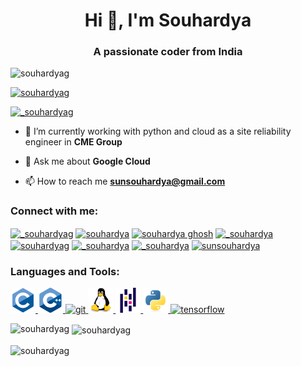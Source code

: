 <h1 align="center">Hi 👋, I'm Souhardya</h1>
<h3 align="center">A passionate coder from India</h3>
<!-- img align="right" alt="Coding" width="400" src="https://cdn.dribbble.com/users/1162077/screenshots/3848914/programmer.gif" -->

<p align="left"> <img src="https://komarev.com/ghpvc/?username=souhardyag&label=Profile%20views&color=0e75b6&style=flat" alt="souhardyag" /> </p>

<p align="left"> <a href="https://github.com/ryo-ma/github-profile-trophy"><img src="https://github-profile-trophy.vercel.app/?username=souhardyag" alt="souhardyag" /></a> </p>

<p align="left"> <a href="https://twitter.com/_souhardyag" target="blank"><img src="https://img.shields.io/twitter/follow/_souhardyag?logo=twitter&style=for-the-badge" alt="_souhardyag" /></a> </p>

- 🌱 I’m currently working with python and cloud as a site reliability engineer in **CME Group**

- 💬 Ask me about **Google Cloud**

- 📫 How to reach me **sunsouhardya@gmail.com**

<h3 align="left">Connect with me:</h3>
<p align="left">
<a href="https://twitter.com/_souhardyag" target="blank"><img align="center" src="https://raw.githubusercontent.com/rahuldkjain/github-profile-readme-generator/master/src/images/icons/Social/twitter.svg" alt="_souhardyag" height="30" width="40" /></a>
<a href="https://linkedin.com/in/souhardya" target="blank"><img align="center" src="https://raw.githubusercontent.com/rahuldkjain/github-profile-readme-generator/master/src/images/icons/Social/linked-in-alt.svg" alt="souhardya" height="30" width="40" /></a>
<a href="https://fb.com/souhardya ghosh" target="blank"><img align="center" src="https://raw.githubusercontent.com/rahuldkjain/github-profile-readme-generator/master/src/images/icons/Social/facebook.svg" alt="souhardya ghosh" height="30" width="40" /></a>
<a href="https://instagram.com/_souhardya" target="blank"><img align="center" src="https://raw.githubusercontent.com/rahuldkjain/github-profile-readme-generator/master/src/images/icons/Social/instagram.svg" alt="_souhardya" height="30" width="40" /></a>
<a href="https://www.codechef.com/users/souhardyag" target="blank"><img align="center" src="https://cdn.jsdelivr.net/npm/simple-icons@3.1.0/icons/codechef.svg" alt="souhardyag" height="30" width="40" /></a>
<a href="https://www.hackerrank.com/_souhardya" target="blank"><img align="center" src="https://raw.githubusercontent.com/rahuldkjain/github-profile-readme-generator/master/src/images/icons/Social/hackerrank.svg" alt="_souhardya" height="30" width="40" /></a>
<a href="https://codeforces.com/profile/_souhardya" target="blank"><img align="center" src="https://raw.githubusercontent.com/rahuldkjain/github-profile-readme-generator/master/src/images/icons/Social/codeforces.svg" alt="_souhardya" height="30" width="40" /></a>
<a href="https://www.leetcode.com/sunsouhardya" target="blank"><img align="center" src="https://raw.githubusercontent.com/rahuldkjain/github-profile-readme-generator/master/src/images/icons/Social/leet-code.svg" alt="sunsouhardya" height="30" width="40" /></a>
</p>

<h3 align="left">Languages and Tools:</h3>
<p align="left"> <a href="https://www.cprogramming.com/" target="_blank" rel="noreferrer"> <img src="https://raw.githubusercontent.com/devicons/devicon/master/icons/c/c-original.svg" alt="c" width="40" height="40"/> </a> <a href="https://www.w3schools.com/cpp/" target="_blank" rel="noreferrer"> <img src="https://raw.githubusercontent.com/devicons/devicon/master/icons/cplusplus/cplusplus-original.svg" alt="cplusplus" width="40" height="40"/> </a> <a href="https://git-scm.com/" target="_blank" rel="noreferrer"> <img src="https://www.vectorlogo.zone/logos/git-scm/git-scm-icon.svg" alt="git" width="40" height="40"/> </a> <a href="https://www.linux.org/" target="_blank" rel="noreferrer"> <img src="https://raw.githubusercontent.com/devicons/devicon/master/icons/linux/linux-original.svg" alt="linux" width="40" height="40"/> </a> <a href="https://pandas.pydata.org/" target="_blank" rel="noreferrer"> <img src="https://raw.githubusercontent.com/devicons/devicon/2ae2a900d2f041da66e950e4d48052658d850630/icons/pandas/pandas-original.svg" alt="pandas" width="40" height="40"/> </a> <a href="https://www.python.org" target="_blank" rel="noreferrer"> <img src="https://raw.githubusercontent.com/devicons/devicon/master/icons/python/python-original.svg" alt="python" width="40" height="40"/> </a> <a href="https://www.tensorflow.org" target="_blank" rel="noreferrer"> <img src="https://www.vectorlogo.zone/logos/tensorflow/tensorflow-icon.svg" alt="tensorflow" width="40" height="40"/> </a> </p>

<p><img align="left" src="https://github-readme-stats.vercel.app/api/top-langs?username=souhardyag&show_icons=true&locale=en&layout=compact" alt="souhardyag" /></p>

<p>&nbsp;<img align="center" src="https://github-readme-stats.vercel.app/api?username=souhardyag&show_icons=true&locale=en" alt="souhardyag" /></p>

<p><img align="center" src="https://github-readme-streak-stats.herokuapp.com/?user=souhardyag&" alt="souhardyag" /></p>
